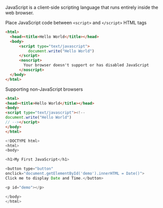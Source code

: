 JavaScript is a client-side scripting language that runs entirely inside the web browser.

Place JavaScript code between `<script>` and `</script>` HTML tags

```html
<html>
  <head><title>Hello World</title></head>
  <body>
      <script type="text/javascript">
          document.write("Hello World")
      </script>
      <noscript>
        Your browser doesn't support or has disabled JavaScript
      </noscript>
  </body>
</html>
```

Supporting non-JavaScript browsers

```html
<html>
<head><title>Hello World</title></head>
<body>
<script type="text/javascript"><!--
document.write("Hello World")
// --></script>
</body>
</html>
```

```javascript
<!DOCTYPE html>
<html>
<body>

<h1>My First JavaScript</h1>

<button type="button"
onclick="document.getElementById('demo').innerHTML = Date()">
Click me to display Date and Time.</button>

<p id="demo"></p>

</body>
</html>
```

